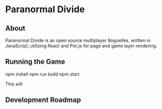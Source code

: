 # Paranormal Divide
## About
  Paranormal Divide is an open source multiplayer Roguelike, written in JavaScript, utilizing React and Pixi.js for page and game layer rendering.

## Running the Game
  npm install
  npm run build
  npm start

  This will 

## Development Roadmap

